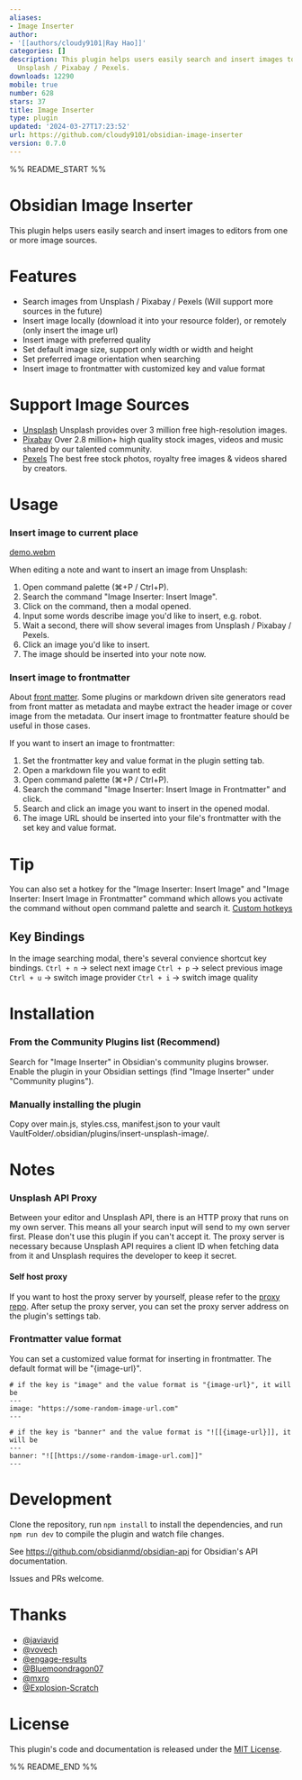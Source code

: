 ```yaml
---
aliases:
- Image Inserter
author:
- '[[authors/cloudy9101|Ray Hao]]'
categories: []
description: This plugin helps users easily search and insert images to editors from
  Unsplash / Pixabay / Pexels.
downloads: 12290
mobile: true
number: 628
stars: 37
title: Image Inserter
type: plugin
updated: '2024-03-27T17:23:52'
url: https://github.com/cloudy9101/obsidian-image-inserter
version: 0.7.0
---
```


%% README_START %%

# Obsidian Image Inserter

This plugin helps users easily search and insert images to editors from one or more image sources.

# Features

- Search images from Unsplash / Pixabay / Pexels (Will support more sources in the future)
- Insert image locally (download it into your resource folder), or remotely (only insert the image url)
- Insert image with preferred quality
- Set default image size, support only width or width and height
- Set preferred image orientation when searching
- Insert image to frontmatter with customized key and value format

# Support Image Sources

- [Unsplash](https://unsplash.com) Unsplash provides over 3 million free high-resolution images.
- [Pixabay](https://pixabay.com) Over 2.8 million+ high quality stock images, videos and music shared by our talented community.
- [Pexels](https://pexels.com) The best free stock photos, royalty free images & videos shared by creators.

# Usage

### Insert image to current place

[demo.webm](https://user-images.githubusercontent.com/5436425/194984473-506249c2-b3ed-4c3d-835b-494f43c7684a.webm)

When editing a note and want to insert an image from Unsplash:
1. Open command palette (⌘+P / Ctrl+P).
2. Search the command "Image Inserter: Insert Image".
3. Click on the command, then a modal opened.
4. Input some words describe image you'd like to insert, e.g. robot.
5. Wait a second, there will show several images from Unsplash / Pixabay / Pexels.
6. Click an image you'd like to insert.
7. The image should be inserted into your note now.

### Insert image to frontmatter

About [front matter](https://help.obsidian.md/Advanced+topics/YAML+front+matter).
Some plugins or markdown driven site generators read from front matter as metadata and maybe extract the header image or cover image from the metadata.
Our insert image to frontmatter feature should be useful in those cases.

If you want to insert an image to frontmatter:
1. Set the frontmatter key and value format in the plugin setting tab.
2. Open a markdown file you want to edit
3. Open command palette (⌘+P / Ctrl+P).
4. Search the command "Image Inserter: Insert Image in Frontmatter" and click.
5. Search and click an image you want to insert in the opened modal.
6. The image URL should be inserted into your file's frontmatter with the set key and value format.

# Tip

You can also set a hotkey for the "Image Inserter: Insert Image" and "Image Inserter: Insert Image in Frontmatter" command which allows you activate the command without open command palette and search it. [Custom hotkeys](https://help.obsidian.md/Customization/Custom+hotkeys)

## Key Bindings

In the image searching modal, there's several convience shortcut key bindings.
`Ctrl + n` -> select next image
`Ctrl + p` -> select previous image
`Ctrl + u` -> switch image provider
`Ctrl + i` -> switch image quality

# Installation

### From the Community Plugins list (Recommend)

Search for "Image Inserter" in Obsidian's community plugins browser.
Enable the plugin in your Obsidian settings (find "Image Inserter" under "Community plugins").

### Manually installing the plugin

Copy over main.js, styles.css, manifest.json to your vault VaultFolder/.obsidian/plugins/insert-unsplash-image/.

# Notes

### Unsplash API Proxy

Between your editor and Unsplash API, there is an HTTP proxy that runs on my own server. This means all your search input will send to my own server first. Please don't use this plugin if you can't accept it.
The proxy server is necessary because Unsplash API requires a client ID when fetching data from it and Unsplash requires the developer to keep it secret.

#### Self host proxy

If you want to host the proxy server by yourself, please refer to the [proxy repo](https://github.com/cloudy9101/obsidian-image-inserter-proxy).
After setup the proxy server, you can set the proxy server address on the plugin's settings tab.

### Frontmatter value format

You can set a customized value format for inserting in frontmatter.
The default format will be "{image-url}".
```
# if the key is "image" and the value format is "{image-url}", it will be
---
image: "https://some-random-image-url.com"
---

# if the key is "banner" and the value format is "![[{image-url}]], it will be
---
banner: "![[https://some-random-image-url.com]]"
---
```

# Development

Clone the repository, run `npm install` to install the dependencies, and run `npm run dev` to compile the plugin and watch file changes.

See https://github.com/obsidianmd/obsidian-api for Obsidian's API documentation.

Issues and PRs welcome.

# Thanks 

- [@javiavid](https://github.com/javiavid)
- [@vovech](https://github.com/vovech)
- [@engage-results](https://github.com/engage-results)
- [@Bluemoondragon07](https://github.com/Bluemoondragon07)
- [@mxro](https://github.com/mxro)
- [@Explosion-Scratch](https://github.com/Explosion-Scratch)

# License

This plugin's code and documentation is released under the [MIT License](./LICENSE).


%% README_END %%